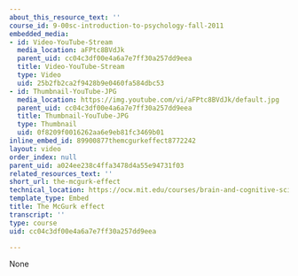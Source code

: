 ```yaml
---
about_this_resource_text: ''
course_id: 9-00sc-introduction-to-psychology-fall-2011
embedded_media:
- id: Video-YouTube-Stream
  media_location: aFPtc8BVdJk
  parent_uid: cc04c3df00e4a6a7e7ff30a257dd9eea
  title: Video-YouTube-Stream
  type: Video
  uid: 25b2fb2ca2f9428b9e0460fa584dbc53
- id: Thumbnail-YouTube-JPG
  media_location: https://img.youtube.com/vi/aFPtc8BVdJk/default.jpg
  parent_uid: cc04c3df00e4a6a7e7ff30a257dd9eea
  title: Thumbnail-YouTube-JPG
  type: Thumbnail
  uid: 0f8209f0016262aa6e9eb81fc3469b01
inline_embed_id: 89900877themcgurkeffect8772242
layout: video
order_index: null
parent_uid: a024ee238c4ffa3478d4a55e94731f03
related_resources_text: ''
short_url: the-mcgurk-effect
technical_location: https://ocw.mit.edu/courses/brain-and-cognitive-sciences/9-00sc-introduction-to-psychology-fall-2011/language-1/discussion-language/the-mcgurk-effect
template_type: Embed
title: The McGurk effect
transcript: ''
type: course
uid: cc04c3df00e4a6a7e7ff30a257dd9eea

---
```

None